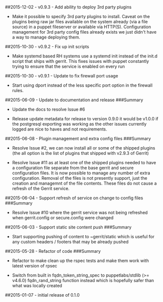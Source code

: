 ##2015-12-02 - v0.9.3 - Add ability to deploy 3rd party plugins

* Make it possible to specify 3rd party plugins to install. Caveat on
  the plugins being raw jar files available on the system already (via a
  file source) in a puppet fileserver or available via HTTP(S).
  Configuration management for 3rd party config files already exists we
  just didn't have a way to manage deploying them.

##2015-10-30 - v0.9.2 - Fix up init scripts

* Make systemd based RH systems use a systemd init instead of the init.d
  script that ships with gerrit. This fixes issues with puppet
  constantly trying to ensure that the service is enabled on every run

##2015-10-30 - v0.9.1 - Update to fix firewall port usage

* Start using dport instead of the less specific port option in the
  firewall rules.

##2015-06-09 - Update to documentation and release
###Summary

* Update the docs to resolve Issue #6

* Release update metadata for release to version 0.9.0 it would be
  v1.0.0 if the postgresql exporting was working as the other issues
  currently logged are nice to haves and not requirements.

##2015-06-08 - Plugin management and extra config files
###Summary

* Resolve Issue #2, we can now install all or some of the shipped
  plugins (the all option is the list of plugins that shipped with
  v2.9.3 of Gerrit)

* Resolve Issue #11 as at least one of the shipped plugins needed to
  have a configuration file separate from the base gerrit and secure
  configuration files. It is now possible to manage any number of extra
  configuration. Removal of the files is not presently support, just the
  creation and managemnt of the file contents. These files do not cause
  a refresh of the Gerrit service.

##2015-06-04 - Support refresh of service on change to config files
###Summary

* Resolve Issue #10 where the gerrit service was not being refreshed
  when gerrit.config or secure.config were changed

##2015-06-03 - Support static site content push
###Summary

* Start supporting pushing of content to ~gerrit/static which is useful
  for any custom headers / footers that may be already pushed

##2015-05-28 - Refactor of code
###Summary

* Refactor to make clean up the rspec tests and make them work with
  latest version of rpsec

* Switch from built in fqdn_token_string_spec to puppetlabs/stdlib (>=
  v4.6.0) fqdn_rand_string function instead which is hopefully safer
  than what was locally created

##2015-01-07 - initial release of 0.1.0
